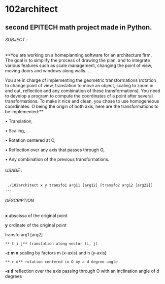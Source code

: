 # 102architect

## second EPITECH math project made in Python.


###### SUBJECT :

**You are working on a homeplanning software for an architecture firm. The goal is to simplify the process of
drawing the plan, and to integrate various features such as scale management, changing the point of view,
moving doors and windows along walls. . .

You are in charge of implementing the geometric transformations (rotation to change point of view, translation to move an object, scaling to zoom in and out, reflection
and any combination of these transformations).
You need to develop a program to compute the coordinates of a point after several transformations. To
make it nice and clean, you chose to use homogeneous coordinates. O being the origin of both axis, here
are the transformations to be implemented:**

  • Translation,
  
  • Scaling,
  
  • Rotation centered at O,
  
  • Reflection over any axis that passes through O,
  
  • Any combination of the previous transformations.
  

###### USAGE :

   ``` ./102architect x y transfo1 arg11 [arg12] [transfo2 arg12 [arg22]] ...```
    
###### DESCRIPTION

  **x** abscissa of the original point
  
  **y** ordinate of the original point
  
  transfo arg1 [arg2]
  
    **-t i j** translation along vector (i, j)
    
   **-z m n** scaling by factors m (x-axis) and n (y-axis)
   
    **-r d** rotation centered in O by a d degree angle
    
   **-s d** reflection over the axis passing through O with an inclination angle of d degrees
